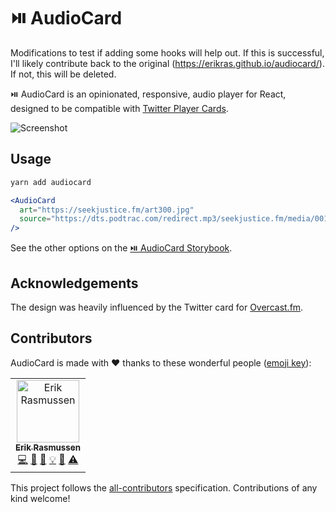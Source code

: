 # ⏯️ AudioCard

Modifications to test if adding some hooks will help out.  If this is successful, I'll likely contribute back to the original (https://erikras.github.io/audiocard/).  If not, this will be deleted. 

⏯️ AudioCard is an opinionated, responsive, audio player for React, designed to be compatible with [Twitter Player Cards](https://developer.twitter.com/en/docs/tweets/optimize-with-cards/overview/player-card.html).

![Screenshot](screenshot.jpg)

## Usage

```bash
yarn add audiocard
```

```jsx
<AudioCard
  art="https://seekjustice.fm/art300.jpg"
  source="https://dts.podtrac.com/redirect.mp3/seekjustice.fm/media/001.mp3"
/>
```

See the other options on the [⏯️ AudioCard Storybook](https://erikras.github.io/audiocard/).

## Acknowledgements

The design was heavily influenced by the Twitter card for [Overcast.fm](https://overcast.fm).

## Contributors

AudioCard is made with ❤️ thanks to these wonderful people ([emoji key](https://github.com/kentcdodds/all-contributors#emoji-key)):

<!-- ALL-CONTRIBUTORS-LIST:START - Do not remove or modify this section -->
<!-- prettier-ignore -->
<table><tr><td align="center"><a href="https://github.com/erikras"><img src="https://avatars1.githubusercontent.com/u/4396759?v=4" width="100px;" alt="Erik Rasmussen"/><br /><sub><b>Erik Rasmussen</b></sub></a><br /><a href="https://github.com/erikras/audiocard/commits?author=erikras" title="Code">💻</a> <a href="#design-erikras" title="Design">🎨</a> <a href="https://github.com/erikras/audiocard/commits?author=erikras" title="Documentation">📖</a> <a href="#example-erikras" title="Examples">💡</a> <a href="#ideas-erikras" title="Ideas, Planning, & Feedback">🤔</a> <a href="https://github.com/erikras/audiocard/commits?author=erikras" title="Tests">⚠️</a></td></tr></table>

<!-- ALL-CONTRIBUTORS-LIST:END -->

This project follows the
[all-contributors](https://github.com/kentcdodds/all-contributors)
specification. Contributions of any kind welcome!
